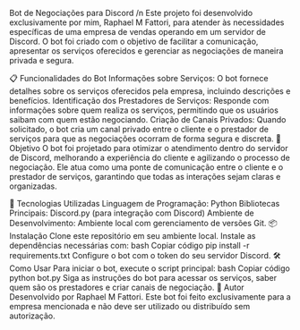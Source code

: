 Bot de Negociações para Discord /n
Este projeto foi desenvolvido exclusivamente por mim, Raphael M Fattori, para atender às necessidades específicas de uma empresa de vendas operando em um servidor de Discord. O bot foi criado com o objetivo de facilitar a comunicação, apresentar os serviços oferecidos e gerenciar as negociações de maneira privada e segura.

📋 Funcionalidades do Bot
Informações sobre Serviços: O bot fornece detalhes sobre os serviços oferecidos pela empresa, incluindo descrições e benefícios.
Identificação dos Prestadores de Serviços: Responde com informações sobre quem realiza os serviços, permitindo que os usuários saibam com quem estão negociando.
Criação de Canais Privados: Quando solicitado, o bot cria um canal privado entre o cliente e o prestador de serviços para que as negociações ocorram de forma segura e discreta.
🎯 Objetivo
O bot foi projetado para otimizar o atendimento dentro do servidor de Discord, melhorando a experiência do cliente e agilizando o processo de negociação. Ele atua como uma ponte de comunicação entre o cliente e o prestador de serviços, garantindo que todas as interações sejam claras e organizadas.

🚀 Tecnologias Utilizadas
Linguagem de Programação: Python
Bibliotecas Principais: Discord.py (para integração com Discord)
Ambiente de Desenvolvimento: Ambiente local com gerenciamento de versões Git.
📦 Instalação
Clone este repositório em seu ambiente local.
Instale as dependências necessárias com:
bash
Copiar código
pip install -r requirements.txt
Configure o bot com o token do seu servidor Discord.
🛠️ Como Usar
Para iniciar o bot, execute o script principal:
bash
Copiar código
python bot.py
Siga as instruções do bot para acessar os serviços, saber quem são os prestadores e criar canais de negociação.
👤 Autor
Desenvolvido por Raphael M Fattori. Este bot foi feito exclusivamente para a empresa mencionada e não deve ser utilizado ou distribuído sem autorização.
